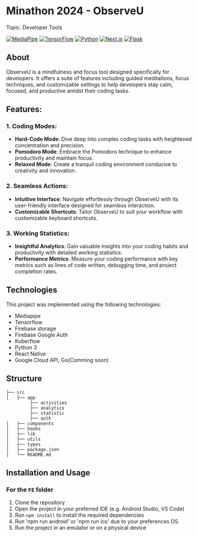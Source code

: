 # Minathon 2024 - ObserveU
Topic: Developer Tools

[![MediaPipe](https://img.shields.io/badge/MediaPipe-Visit-blue?style=flat-square&logo=mediapipe)](https://mediapipe.dev/)
[![TensorFlow](https://img.shields.io/badge/TensorFlow-Explore-orange?style=flat-square&logo=tensorflow)](https://www.tensorflow.org/)
[![Python](https://img.shields.io/badge/Python-3.9.5-blue?logo=python)](https://www.python.org/doc/)
[![Next.js](https://img.shields.io/badge/Next.js-Versatile-lightblue?logo=next.js)](https://nextjs.org/)
[![Flask](https://img.shields.io/badge/Web_framework-green?logo=next.js)](https://nextjs.org/)


## About
ObserveU is a mindfulness and focus tool designed specifically for developers. It offers a suite of features including guided meditations, focus techniques, and customizable settings to help developers stay calm, focused, and productive amidst their coding tasks.

## Features:

### 1. Coding Modes:
- **Hard-Code Mode**: Dive deep into complex coding tasks with heightened concentration and precision.
- **Pomodoro Mode**: Embrace the Pomodoro technique to enhance productivity and maintain focus.
- **Relaxed Mode**: Create a tranquil coding environment conducive to creativity and innovation.

### 2. Seamless Actions:
- **Intuitive Interface**: Navigate effortlessly through ObserveU with its user-friendly interface designed for seamless interaction.
- **Customizable Shortcuts**: Tailor ObserveU to suit your workflow with customizable keyboard shortcuts.

### 3. Working Statistics:
- **Insightful Analytics**: Gain valuable insights into your coding habits and productivity with detailed working statistics.
- **Performance Metrics**: Measure your coding performance with key metrics such as lines of code written, debugging time, and project completion rates.

## Technologies 
This project was implemented using the following technologies:
- Mediapipe
- Tensorflow
- Firebase storage
- Firebase Google Auth
- Kuberflow
- Python 3
- React Native
- Google Cloud API, Go(Comming soon)


## Structure

```text
├── src
│   ├── app
         ├── activities
         ├── analytics
         ├── statistic
         ├── auth
│   ├── components
│   ├── hooks
│   ├── lib
│   ├── utils
│   ├── types
│   ├── package.json
|   └── README.md
```

## Installation and Usage

### For the `FE` folder
1. Clone the repository
2. Open the project in your preferred IDE (e.g. Android Studio, VS Code)
3. Run `npm install` to install the required dependencies
4. Run 'npm run android' or 'npm run ios' due to your preferences OS.
5. Run the project in an emulator or on a physical device


